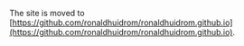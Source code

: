 The site is moved to [https://github.com/ronaldhuidrom/ronaldhuidrom.github.io](https://github.com/ronaldhuidrom/ronaldhuidrom.github.io).
